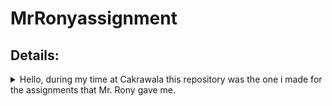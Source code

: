 # MrRonyassignment

## Details:

<details><summary>Hello, during my time at Cakrawala this repository was the one i made for the assignments that Mr. Rony gave me.</summary><p>

<details><summary>Hello, this was the first assignment.</summary><p>
  
## Details on the first Assignment: (Due: 08 March, 2025)

### All is to write 5 distinc codes, seen in this section: (Javascript and TypeScript)
#### Write a code to find the area of a rectangle:
- input: Length = 5 , Width = 3
- output: Area = 15
###### My work:
- so for my work i created my own width being 10 while length is 20, which resulted in the area being 200.
#### Find the Diameter, Circumfrence, and Area of a circle:
- input: Radius = 5
- output: Diameter = 10 , Circumference = 31.4159 , Area = 78.539
###### My work:
- During my work i decided instead of multiplying radius by itself, i instead use exponents. Instead of creating a variable that represents Pi, i imported a math related file to import Pi automatically.
#### Find the angles of a triangle if two were given:
- input: a = 80 , b = 65
- output: 35
###### My work:
- during this work i used parenthese
#### Get the difference in time between two interval of dates in the form of days: (DD/MM/YYYY)
- input: date1 = 01-01-2025 , date2 = 03-01-2025
- output: 2
###### My work:
- during this work i had to learn all sorts of new methods in relation to date, which i found that in Javascript one can only use (MM/DD/YYYY) with the methods used. also note 3600 seconds was two 60 seconds combined for simplification purposes.
#### Only recognizes the initials within a string:
- input: John Doe
- output: JD
###### My work:
- i had to learn functions, then string, then subtracting those strings, then a bit of if without else, returning value.
</details>

<details><summary>Hello, this is for my second assignment.</summary><p>

## Details on second coding assignment: (Due 16 March 2025 12:00 PM)

#### Write a code to convert fahrenheit to celcius:
- input: 100
- output: 212
###### My Work:
I had already learned basic arithmatics from preivious works, i used parentheses as well.
#### Conversion of cm to km vice versa:
- input = 1000000 cm
- output = 1 km
###### My Work
uses basic arithmathics yet again.
###### odd or even number:
- input = 71
- output = odd
#### My Work:
for this one i had to use a modulus arithmatic to calculate if inputted number is equal to zero, which will then le us know if it's even or not.
user input has been added.
###### Searched words deleted:
- input = "remove: Bel"
- input = "word is: Belladonna"
- output = "ladonna"
#### My work:
from this the program had ro recognize a string and subtract it from a different string. i then made sure all of it is user input based
###### Palindrome:
- Input = madam
- output = true
#### my work:
it uses bool, which then will also reverse the words, if both equals the same, then true, if not the false
</details>
</details>
